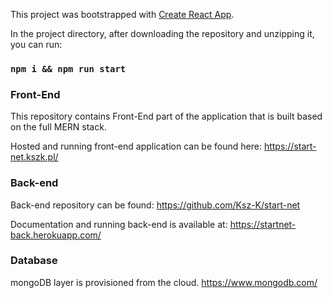 This project was bootstrapped with [Create React App](https://github.com/facebook/create-react-app).

In the project directory, after downloading the repository and unzipping it, you can run:

### `npm i && npm run start`

### Front-End

This repository contains Front-End part of the application that is built based on the full MERN stack.

Hosted and running front-end application can be found here:
https://start-net.kszk.pl/

### Back-end

Back-end repository can be found:
https://github.com/Ksz-K/start-net

Documentation and running back-end is available at:
https://startnet-back.herokuapp.com/

### Database

mongoDB layer is provisioned from the cloud.
https://www.mongodb.com/
